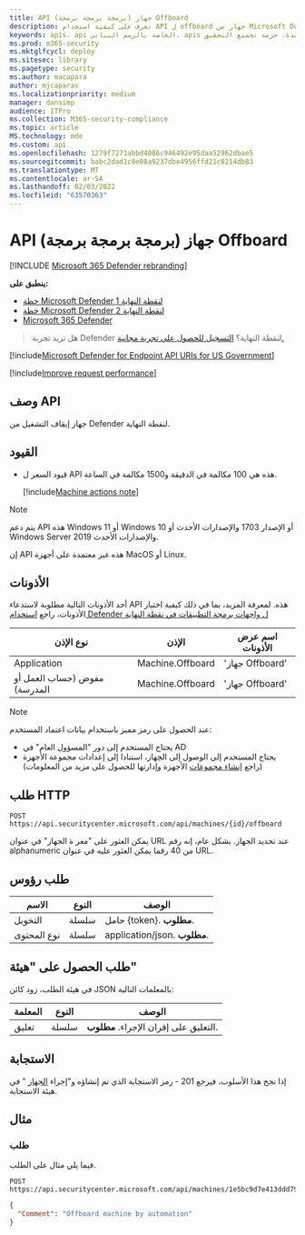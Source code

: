 ```yaml
---
title: API (برمجة برمجة برمجة) جهاز Offboard
description: تعرف على كيفية استخدام API ل offboard جهاز من Microsoft Defender ل Endpoint.
keywords: apis، api الخاصة بالرسم البياني، apis المعتمدة، حزمة تجميع التحقيق
ms.prod: m365-security
ms.mktglfcycl: deploy
ms.sitesec: library
ms.pagetype: security
ms.author: macapara
author: mjcaparas
ms.localizationpriority: medium
manager: dansimp
audience: ITPro
ms.collection: M365-security-compliance
ms.topic: article
MS.technology: mde
ms.custom: api
ms.openlocfilehash: 1279f7271abbd4086c946492e95daa52962dbae5
ms.sourcegitcommit: babc2dad1c0e08a9237dbe4956ffd21c0214db83
ms.translationtype: MT
ms.contentlocale: ar-SA
ms.lasthandoff: 02/03/2022
ms.locfileid: "63570363"
---
```

# <a name="offboard-machine-api"></a>API (برمجة برمجة برمجة) جهاز Offboard

[!INCLUDE [Microsoft 365 Defender rebranding](../../includes/microsoft-defender.md)]

**ينطبق على:**
- [خطة Microsoft Defender لنقطة النهاية 1](https://go.microsoft.com/fwlink/p/?linkid=2154037)
- [خطة Microsoft Defender لنقطة النهاية 2](https://go.microsoft.com/fwlink/p/?linkid=2154037)
- [Microsoft 365 Defender](https://go.microsoft.com/fwlink/?linkid=2118804)

> هل تريد تجربة Defender لنقطة النهاية؟ [التسجيل للحصول على تجربة مجانية.](https://signup.microsoft.com/create-account/signup?products=7f379fee-c4f9-4278-b0a1-e4c8c2fcdf7e&ru=https://aka.ms/MDEp2OpenTrial?ocid=docs-wdatp-exposedapis-abovefoldlink)

[!include[Microsoft Defender for Endpoint API URIs for US Government](../../includes/microsoft-defender-api-usgov.md)]

[!include[Improve request performance](../../includes/improve-request-performance.md)]

## <a name="api-description"></a>وصف API

جهاز إيقاف التشغيل من Defender لنقطة النهاية.

## <a name="limitations"></a>القيود

- قيود السعر ل API هذه هي 100 مكالمة في الدقيقة و1500 مكالمة في الساعة.

  [!include[Machine actions note](../../includes/machineactionsnote.md)]

> [!NOTE]
> يتم دعم API هذه Windows 11 أو Windows 10 أو الإصدار 1703 والإصدارات الأحدث أو Windows Server 2019 والإصدارات الأحدث.
>
> إن API هذه غير معتمدة على أجهزة MacOS أو Linux.

## <a name="permissions"></a>الأذونات

أحد الأذونات التالية مطلوبة لاستدعاء API هذه. لمعرفة المزيد، بما في ذلك كيفية اختيار الأذونات، راجع [استخدام Defender ل واجهات برمجة التطبيقات في نقطة النهاية](apis-intro.md)

نوع الإذن|الإذن|اسم عرض الأذونات
---|---|---
Application|Machine.Offboard|'جهاز Offboard'
مفوض (حساب العمل أو المدرسة)|Machine.Offboard|'جهاز Offboard'

> [!NOTE]
> عند الحصول على رمز مميز باستخدام بيانات اعتماد المستخدم:
>
> - يحتاج المستخدم إلى دور "المسؤول العام" في AD
> - يحتاج المستخدم إلى الوصول إلى الجهاز، استنادا إلى إعدادات مجموعة الأجهزة (راجع [إنشاء مجموعات](machine-groups.md) الأجهزة وإدارتها للحصول على مزيد من المعلومات)

## <a name="http-request"></a>طلب HTTP

```http
POST https://api.securitycenter.microsoft.com/api/machines/{id}/offboard
```

يمكن العثور على "معر ة الجهاز" في عنوان URL عند تحديد الجهاز. بشكل عام، إنه رقم alphanumeric من 40 رقما يمكن العثور عليه في عنوان URL.

## <a name="request-headers"></a>طلب رؤوس

الاسم|النوع|الوصف
---|---|---
التخويل|سلسلة|حامل {token}. **مطلوب**.
نوع المحتوى|سلسلة|application/json. **مطلوب**.

## <a name="request-body"></a>طلب الحصول على "هيئة"

في هيئة الطلب، زود كائن JSON بالمعلمات التالية:

المعلمة|النوع|الوصف
---|---|---
تعليق|سلسلة|التعليق على إقران الإجراء. **مطلوب**.

## <a name="response"></a>الاستجابة

إذا نجح هذا الأسلوب، فيرجع 201 - رمز الاستجابة الذي تم إنشاؤه و"إجراء [الجهاز](machineaction.md) " في هيئة الاستجابة.

## <a name="example"></a>مثال

### <a name="request"></a>طلب

فيما يلي مثال على الطلب.

```http
POST https://api.securitycenter.microsoft.com/api/machines/1e5bc9d7e413ddd7902c2932e418702b84d0cc07/offboard
```

```json
{
  "Comment": "Offboard machine by automation"
}
```
